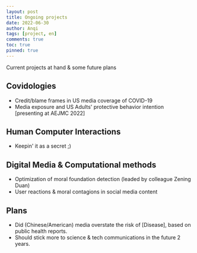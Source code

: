 ```yaml
---
layout: post
title: Ongoing projects
date: 2022-06-30
author: Anqi
tags: [project, en]
comments: true
toc: true
pinned: true
---
```


Current projects at hand & some future plans

## Covidologies
*   Credit/blame frames in US media coverage of COVID-19
*   Media exposure and US Adults' protective behavior intention [presenting at AEJMC 2022]


## Human Computer Interactions
*   Keepin' it as a secret ;)


## Digital Media & Computational methods
*   Optimization of moral foundation detection (leaded by colleague Zening Duan)
*   User reactions & moral contagions in social media content


## Plans
*   Did (Chinese/American) media overstate the risk of [Disease], based on public health reports.
*   Should stick more to science & tech communications in the future 2 years. 
